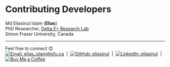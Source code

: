 # Contributing Developers


Md Eliasinul Islam (__Elias__)<br>
PhD Researcher, 
[Delta E+ Research Lab](https://www.sfu.ca/fas/research/fas-research-labs/delta-e.html)<br>
Simon Fraser University, Canada

---
Feel free to connect 😊 <br>
[![Email: elias_islam@sfu.ca](https://img.shields.io/badge/Email-l%20icon?logo=gmail&logoColor=white&style=flat-square)](mailto:elias_islam@sfu.ca)
&nbsp;|&nbsp;
[![GitHub: eliasinul](https://img.shields.io/badge/GitHub-black?logo=github&logoColor=white&style=flat-square)](https://github.com/eliasinul)
&nbsp;|&nbsp;
[![LinkedIn: eliasinul](https://img.shields.io/badge/LinkedIn-blue?logo=linkedin&logoColor=white&style=flat-square)](https://www.linkedin.com/in/eliasinul/)
&nbsp;|&nbsp;
[![Buy Me a Coffee](https://img.shields.io/badge/Buy%20Me%20a%20Coffee-yellow?logo=buy-me-a-coffee&logoColor=white&style=flat-square)](https://coff.ee/eliasinul)